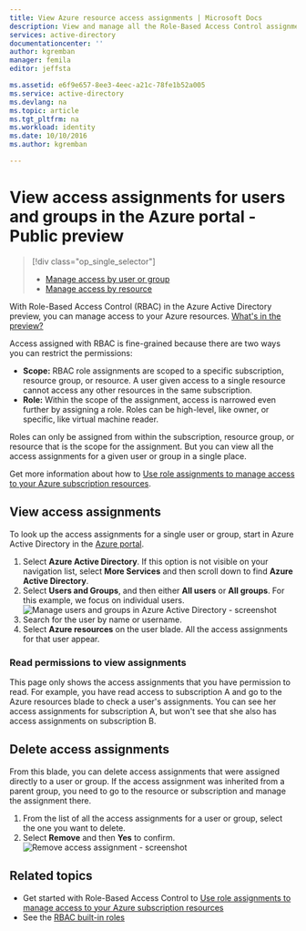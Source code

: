 ```yaml
---
title: View Azure resource access assignments | Microsoft Docs
description: View and manage all the Role-Based Access Control assignments for any user or group in the Azure portal
services: active-directory
documentationcenter: ''
author: kgremban
manager: femila
editor: jeffsta

ms.assetid: e6f9e657-8ee3-4eec-a21c-78fe1b52a005
ms.service: active-directory
ms.devlang: na
ms.topic: article
ms.tgt_pltfrm: na
ms.workload: identity
ms.date: 10/10/2016
ms.author: kgremban

---
```

# View access assignments for users and groups in the Azure portal - Public preview
> [!div class="op_single_selector"]
> * [Manage access by user or group](role-based-access-control-manage-assignments.md)
> * [Manage access by resource](role-based-access-control-configure.md)
> 
> 

With Role-Based Access Control (RBAC) in the Azure Active Directory preview, you can manage access to your Azure resources. [What's in the preview?](active-directory-preview-explainer.md)

Access assigned with RBAC is fine-grained because there are two ways you can restrict the permissions:

* **Scope:** RBAC role assignments are scoped to a specific subscription, resource group, or resource. A user given access to a single resource cannot access any other resources in the same subscription.
* **Role:** Within the scope of the assignment, access is narrowed even further by assigning a role. Roles can be high-level, like owner, or specific, like virtual machine reader.

Roles can only be assigned from within the subscription, resource group, or resource that is the scope for the assignment. But you can view all the access assignments for a given user or group in a single place.

Get more information about how to [Use role assignments to manage access to your Azure subscription resources](role-based-access-control-configure.md).

## View access assignments
To look up the access assignments for a single user or group, start in Azure Active Directory in the [Azure portal](http://portal.azure.com).

1. Select **Azure Active Directory**. If this option is not visible on your navigation list, select **More Services** and then scroll down to find **Azure Active Directory**.
2. Select **Users and Groups**, and then either **All users** or **All groups**. For this example, we focus on individual users.
    ![Manage users and groups in Azure Active Directory - screenshot](./media/role-based-access-control-manage-assignments/rbac_users_groups.png)
3. Search for the user by name or username.
4. Select **Azure resources** on the user blade. All the access assignments for that user appear.

### Read permissions to view assignments
This page only shows the access assignments that you have permission to read. For example, you have read access to subscription A and go to the Azure resources blade to check a user's assignments. You can see her access assignments for subscription A, but won't see that she also has access assignments on subscription B.

## Delete access assignments
From this blade, you can delete access assignments that were assigned directly to a user or group. If the access assignment was inherited from a parent group, you need to go to the resource or subscription and manage the assignment there.

1. From the list of all the access assignments for a user or group, select the one you want to delete.
2. Select **Remove** and then **Yes** to confirm.
    ![Remove access assignment - screenshot](./media/role-based-access-control-manage-assignments/delete_assignment.png)

## Related topics
* Get started with Role-Based Access Control to [Use role assignments to manage access to your Azure subscription resources](role-based-access-control-configure.md)
* See the [RBAC built-in roles](role-based-access-built-in-roles.md)

